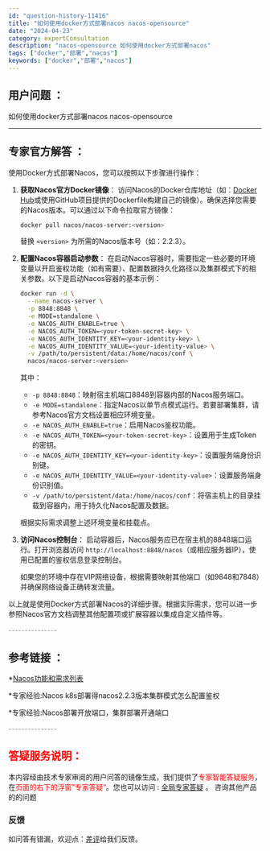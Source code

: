 ```yaml
---
id: "question-history-11416"
title: "如何使用docker方式部署nacos nacos-opensource"
date: "2024-04-23"
category: expertConsultation
description: "nacos-opensource 如何使用docker方式部署nacos"
tags: ["docker","部署","nacos"]
keywords: ["docker","部署","nacos"]
---
```


## 用户问题 ： 
 如何使用docker方式部署nacos nacos-opensource 

---------------
## 专家官方解答 ：

使用Docker方式部署Nacos，您可以按照以下步骤进行操作：

1. **获取Nacos官方Docker镜像**：
   访问Nacos的Docker仓库地址（如：[Docker Hub](https://hub.docker.com/r/nacos/nacos-server)或使用GitHub项目提供的Dockerfile构建自己的镜像）。确保选择您需要的Nacos版本。可以通过以下命令拉取官方镜像：

   ```bash
   docker pull nacos/nacos-server:<version>
   ```

   替换 `<version>` 为所需的Nacos版本号（如：2.2.3）。

2. **配置Nacos容器启动参数**：
   在启动Nacos容器时，需要指定一些必要的环境变量以开启鉴权功能（如有需要）、配置数据持久化路径以及集群模式下的相关参数。以下是启动Nacos容器的基本示例：

   ```bash
   docker run -d \
     --name nacos-server \
     -p 8848:8848 \
     -e MODE=standalone \
     -e NACOS_AUTH_ENABLE=true \
     -e NACOS_AUTH_TOKEN=<your-token-secret-key> \
     -e NACOS_AUTH_IDENTITY_KEY=<your-identity-key> \
     -e NACOS_AUTH_IDENTITY_VALUE=<your-identity-value> \
     -v /path/to/persistent/data:/home/nacos/conf \
     nacos/nacos-server:<version>
   ```

   其中：

   - `-p 8848:8848`：映射宿主机端口8848到容器内部的Nacos服务端口。
   - `-e MODE=standalone`：指定Nacos以单节点模式运行。若要部署集群，请参考Nacos官方文档设置相应环境变量。
   - `-e NACOS_AUTH_ENABLE=true`：启用Nacos鉴权功能。
   - `-e NACOS_AUTH_TOKEN=<your-token-secret-key>`：设置用于生成Token的密钥。
   - `-e NACOS_AUTH_IDENTITY_KEY=<your-identity-key>`：设置服务端身份识别键。
   - `-e NACOS_AUTH_IDENTITY_VALUE=<your-identity-value>`：设置服务端身份识别值。
   - `-v /path/to/persistent/data:/home/nacos/conf`：将宿主机上的目录挂载到容器内，用于持久化Nacos配置及数据。

   根据实际需求调整上述环境变量和挂载点。

3. **访问Nacos控制台**：
   启动容器后，Nacos服务应已在宿主机的8848端口运行。打开浏览器访问 `http://localhost:8848/nacos`（或相应服务器IP），使用已配置的鉴权信息登录控制台。

   如果您的环境中存在VIP网络设备，根据需要映射其他端口（如9848和7848）并确保网络设备正确转发流量。

以上就是使用Docker方式部署Nacos的详细步骤。根据实际需求，您可以进一步参照Nacos官方文档调整其他配置项或扩展容器以集成自定义插件等。


<font color="#949494">---------------</font> 


## 参考链接 ：

*[Nacos功能和需求列表](https://nacos.io/docs/latest/archive/feature-list)
 
 *专家经验:Nacos k8s部署得nacos2.2.3版本集群模式怎么配置鉴权 
 
 *专家经验:Nacos部署开放端口，集群部署开通端口 


 <font color="#949494">---------------</font> 
 


## <font color="#FF0000">答疑服务说明：</font> 

本内容经由技术专家审阅的用户问答的镜像生成，我们提供了<font color="#FF0000">专家智能答疑服务</font>，在<font color="#FF0000">页面的右下的浮窗”专家答疑“</font>。您也可以访问 : [全局专家答疑](https://opensource.alibaba.com/chatBot) 。 咨询其他产品的的问题

### 反馈
如问答有错漏，欢迎点：[差评](https://ai.nacos.io/user/feedbackByEnhancerGradePOJOID?enhancerGradePOJOId=11711)给我们反馈。
